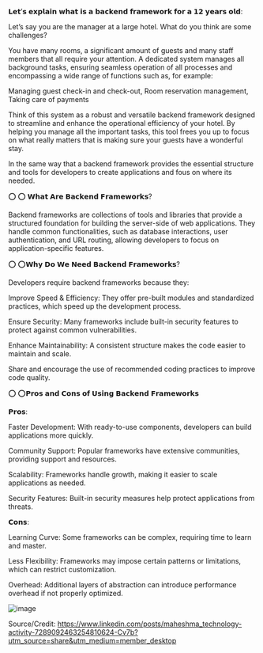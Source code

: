 𝗟𝗲𝘁’𝘀 𝗲𝘅𝗽𝗹𝗮𝗶𝗻 𝘄𝗵𝗮𝘁 𝗶𝘀 𝗮 𝗯𝗮𝗰𝗸𝗲𝗻𝗱 𝗳𝗿𝗮𝗺𝗲𝘄𝗼𝗿𝗸 𝗳𝗼𝗿 𝗮 𝟭𝟮 𝘆𝗲𝗮𝗿𝘀 𝗼𝗹𝗱:

Let’s say you are the manager at a large hotel. What do you think are some challenges?

You have many rooms, a significant amount of guests and many staff members that all require your attention. A dedicated system manages all background tasks, ensuring seamless operation of all processes and encompassing a wide range of functions such as, for example:

Managing guest check-in and check-out, Room reservation management, Taking care of payments

Think of this system as a robust and versatile backend framework designed to streamline and enhance the operational efficiency of your hotel. By helping you manage all the important tasks, this tool frees you up to focus on what really matters that is making sure your guests have a wonderful stay.

In the same way that a backend framework provides the essential structure and tools for developers to create applications and fous on where its needed.

⭕ ⭕ 𝗪𝗵𝗮𝘁 𝗔𝗿𝗲 𝗕𝗮𝗰𝗸𝗲𝗻𝗱 𝗙𝗿𝗮𝗺𝗲𝘄𝗼𝗿𝗸𝘀?

Backend frameworks are collections of tools and libraries that provide a structured foundation for building the server-side of web applications. They handle common functionalities, such as database interactions, user authentication, and URL routing, allowing developers to focus on application-specific features.

⭕ ⭕𝗪𝗵𝘆 𝗗𝗼 𝗪𝗲 𝗡𝗲𝗲𝗱 𝗕𝗮𝗰𝗸𝗲𝗻𝗱 𝗙𝗿𝗮𝗺𝗲𝘄𝗼𝗿𝗸𝘀?

Developers require backend frameworks because they:

Improve Speed & Efficiency: They offer pre-built modules and standardized practices, which speed up the development process.

Ensure Security: Many frameworks include built-in security features to protect against common vulnerabilities.

Enhance Maintainability: A consistent structure makes the code easier to maintain and scale.

Share and encourage the use of recommended coding practices to improve code quality.

⭕ ⭕𝗣𝗿𝗼𝘀 𝗮𝗻𝗱 𝗖𝗼𝗻𝘀 𝗼𝗳 𝗨𝘀𝗶𝗻𝗴 𝗕𝗮𝗰𝗸𝗲𝗻𝗱 𝗙𝗿𝗮𝗺𝗲𝘄𝗼𝗿𝗸𝘀

𝗣𝗿𝗼𝘀:

Faster Development: With ready-to-use components, developers can build applications more quickly.

Community Support: Popular frameworks have extensive communities, providing support and resources.

Scalability: Frameworks handle growth, making it easier to scale applications as needed.

Security Features: Built-in security measures help protect applications from threats.

𝗖𝗼𝗻𝘀:

Learning Curve: Some frameworks can be complex, requiring time to learn and master.

Less Flexibility: Frameworks may impose certain patterns or limitations, which can restrict customization.

Overhead: Additional layers of abstraction can introduce performance overhead if not properly optimized.

![image](https://github.com/user-attachments/assets/5b61e931-6368-4a12-a965-3d45c14be9ca)

Source/Credit: https://www.linkedin.com/posts/maheshma_technology-activity-7289092463254810624-Cv7b?utm_source=share&utm_medium=member_desktop
